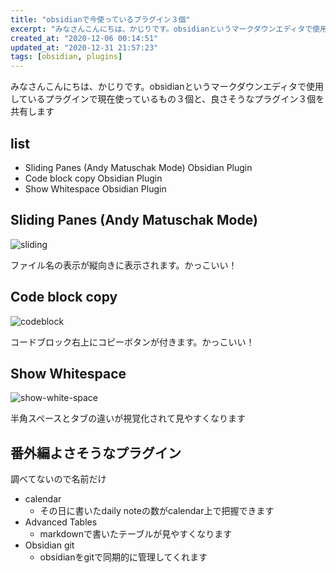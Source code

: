 ```yaml
---
title: "obsidianで今使っているプラグイン３個"
excerpt: "みなさんこんにちは、かじりです。obsidianというマークダウンエディタで使用しているプラグインで現在使っているもの３個と、良さそうなプラグイン３個を共有します"
created_at: "2020-12-06 00:14:51"
updated_at: "2020-12-31 21:57:23"
tags: [obsidian, plugins]
---
```


みなさんこんにちは、かじりです。obsidianというマークダウンエディタで使用しているプラグインで現在使っているもの３個と、良さそうなプラグイン３個を共有します

## list

- Sliding Panes (Andy Matuschak Mode) Obsidian Plugin
- Code block copy Obsidian Plugin
- Show Whitespace Obsidian Plugin

## Sliding Panes (Andy Matuschak Mode)

![sliding](assets/blog/3-plug-ins-we-are-currently-using-in-obsidian/sliding.png)

ファイル名の表示が縦向きに表示されます。かっこいい！

## Code block copy

![codeblock](assets/blog/3-plug-ins-we-are-currently-using-in-obsidian/codeblock.png)

コードブロック右上にコピーボタンが付きます。かっこいい！

## Show Whitespace

![show-white-space](assets/blog/3-plug-ins-we-are-currently-using-in-obsidian/screenshot.png)

半角スペースとタブの違いが視覚化されて見やすくなります

## 番外編よさそうなプラグイン

調べてないので名前だけ

- calendar
  - その日に書いたdaily noteの数がcalendar上で把握できます
- Advanced Tables
  - markdownで書いたテーブルが見やすくなります
- Obsidian git
  - obsidianをgitで同期的に管理してくれます
